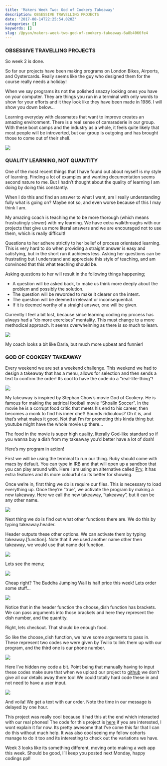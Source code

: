 ```yaml
---
title: 'Makers Week Two: God of Cookery Takeaway'
description: OBSESSIVE TRAVELLING PROJECTS
date: '2017-08-14T22:25:54.020Z'
categories: []
keywords: []
slug: /@pyan/makers-week-two-god-of-cookery-takeaway-6a8b4066fe4
---
```


### OBSESSIVE TRAVELLING PROJECTS

So week 2 is done.

So far our projects have been making programs on London Bikes, Airports, and Oystercards. Really seems like the guy who designed them for the course really needs a holiday!

When we say programs its not the polished snazzy looking ones you have on your computer. They are things you run in a terminal with only words to show for your efforts and it they look like they have been made in 1986. I will show you down below…

Learning everyday with classmates that want to improve creates an amazing environment. There is a real sense of camaraderie in our group. With these boot camps and the industry as a whole, it feels quite likely that most people will be introverted, but our group is outgoing and has brought those to come out of their shell.

![](https://cdn-images-1.medium.com/max/800/0*zed2OXtsBUXMZWl6.jpg)

### QUALITY LEARNING, NOT QUANTITY

One of the most recent things that I have found out about myself is my style of learning. Finding a lot of examples and wanting documentation seems second nature to me. But I hadn’t thought about the quality of learning I am doing by doing this constantly.

When I do this and find an answer to what I want, am I really understanding fully what is going on? Maybe not so, and even worse because of this I may think I am.

My amazing coach is teaching me to be more thorough (which means frustratingly slower) with my learning. We have extra walkthroughs with our projects that give us more literal answers and we are encouraged not to use them, which is really difficult!

Questions to her adhere strictly to her belief of process orientated learning. This is very hard to do when providing a straight answer is easy and satisfying, but in the short run it achieves less. Asking her questions can be frustrating but I understand and appreciate this style of teaching, and am convinced that this what teaching should be.

Asking questions to her will result in the following things happening;

*   A question will be asked back, to make us think more deeply about the problem and possibly the solution.
*   The question will be reworded to make it clearer on the intent.
*   The question will be deemed irrelevant or inconsequential.
*   If it is deemed worthy of a straight answer, one will be given.

Currently I feel a bit lost, because since learning coding my process has always had a “do more exercises” mentality. This must change to a more methodical approach. It seems overwhelming as there is so much to learn.

![](https://cdn-images-1.medium.com/max/800/0*gTfxJGp_Gcocxv7Y.jpg)

My coach looks a bit like Daria, but much more upbeat and funnier!

### GOD OF COOKERY TAKEAWAY

Every weekend we are set a weekend challenge. This weekend we had to design a takeaway that has a menu, allows for selection and then sends a text to confirm the order! Its cool to have the code do a “real-life-thing”!

![](https://cdn-images-1.medium.com/max/800/0*p-kQdgd6m19W0pJi.jpg)

My takeaway is inspired by Stephan Chow’s movie God of Cookery. He is famous for making the satirical football movie “Shoalin Soccer”. In the movie he is a corrupt food critic that meets his end to his career, then becomes a monk to find his inner chef! Sounds ridiculous? Oh it is, and that’s what makes it good. Not that I’m for promoting this kinda thing but youtube might have the whole movie up there…

The food in the movie is super high quality, literally God-like standard so if you wanna buy a dish from my takeaway you’d better have a lot of dosh!

Here’s my program in action!

First we will be using the terminal to run our thing. Ruby should come with macs by default. You can type in IRB and that will open up a sandbox that you can play around with. Here I am using an alternative called [Pry](http://pryrepl.org/). It has extra features and its more colourful so its better for showing.

Once we’re in, first thing we do is require our files. This is necessary to load everything up. Once they’re “true”, we activate the program by making a new takeaway. Here we call the new takeaway, “takeaway”, but it can be any other name.

![](https://cdn-images-1.medium.com/max/800/0*xqeXz8pmXLZper6G.png)

Next thing we do is find out what other functions there are. We do this by typing takeaway.header.

Header outputs these other options. We can activate them by typing takeaway.\[function\]. Note that if we used another name other then takeaway, we would use that name dot function.

![](https://cdn-images-1.medium.com/max/800/0*I1jKZSab06S2y_M2.png)

Lets see the menu;

![](https://cdn-images-1.medium.com/max/800/0*mp-EDThZ7rSYJp6y.png)

Cheap right? The Buddha Jumping Wall is half price this week! Lets order some stuff…

![](https://cdn-images-1.medium.com/max/800/0*7zDQP-dhVKqRgk5D.png)

Notice that in the header function the choose\_dish function has brackets. We can pass arguments into those brackets and here they represent the dish number, and the quantity.

Right, lets checkout. That should be enough food.

So like the choose\_dish function, we have some arguments to pass in. These represent two codes we were given by Twilio to link them up with our program, and the third one is our phone number.

![](https://cdn-images-1.medium.com/max/800/0*xP7aDW1PeYSUVo42.png)

Here I’ve hidden my code a bit. Point being that manually having to input these codes make sure that when we upload our project to [github](https://github.com/pyan83) we don’t give all our details away there too! We could totally hard code these in and not need to have a user input.

![](https://cdn-images-1.medium.com/max/800/0*CeJqE9hyqn4rX4fZ.png)

And voila! We get a text with our order. Note the time in our message is delayed by one hour.

This project was really cool because it had this at the end which interacted with our real phones! The code for this project is [here](https://github.com/pyan83/takeaway-challenge) if you are interested, I wont explain it for now. Its pretty awesome that I’ve come this far that I can do this without much help. It was also cool seeing my fellow cohorts manage to do it too and its interesting to check out the variations we have.

Week 3 looks like its something different, moving onto making a web app this week. Should be good, I’ll keep you posted next Monday, happy codings ppl!